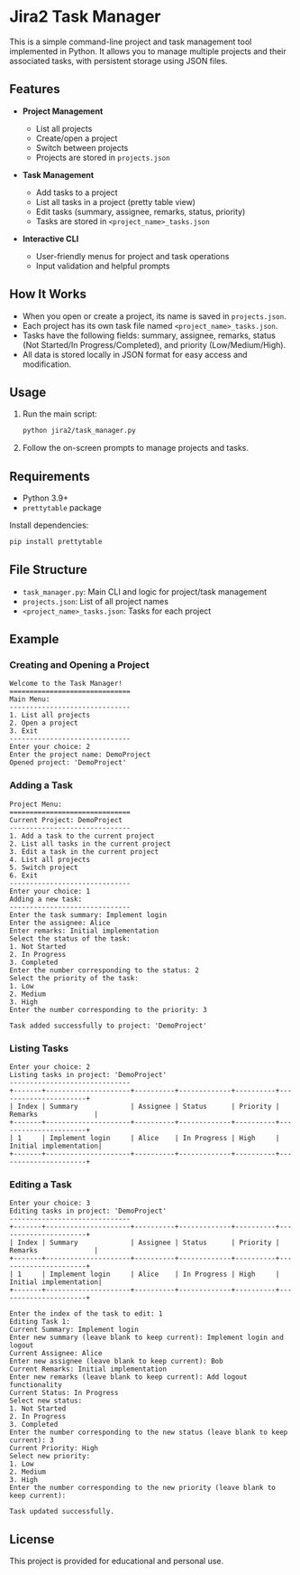 # Jira2 Task Manager

This is a simple command-line project and task management tool implemented in Python. It allows you to manage multiple projects and their associated tasks, with persistent storage using JSON files.

## Features

- **Project Management**
  - List all projects
  - Create/open a project
  - Switch between projects
  - Projects are stored in `projects.json`

- **Task Management**
  - Add tasks to a project
  - List all tasks in a project (pretty table view)
  - Edit tasks (summary, assignee, remarks, status, priority)
  - Tasks are stored in `<project_name>_tasks.json`

- **Interactive CLI**
  - User-friendly menus for project and task operations
  - Input validation and helpful prompts

## How It Works

- When you open or create a project, its name is saved in `projects.json`.
- Each project has its own task file named `<project_name>_tasks.json`.
- Tasks have the following fields: summary, assignee, remarks, status (Not Started/In Progress/Completed), and priority (Low/Medium/High).
- All data is stored locally in JSON format for easy access and modification.

## Usage

1. Run the main script:
   ```bash
   python jira2/task_manager.py
   ```
2. Follow the on-screen prompts to manage projects and tasks.

## Requirements

- Python 3.9+
- `prettytable` package

Install dependencies:
```bash
pip install prettytable
```

## File Structure

- `task_manager.py`: Main CLI and logic for project/task management
- `projects.json`: List of all project names
- `<project_name>_tasks.json`: Tasks for each project

## Example

### Creating and Opening a Project
```
Welcome to the Task Manager!
==============================
Main Menu:
------------------------------
1. List all projects
2. Open a project
3. Exit
------------------------------
Enter your choice: 2
Enter the project name: DemoProject
Opened project: 'DemoProject'
```

### Adding a Task
```
Project Menu:
==============================
Current Project: DemoProject
------------------------------
1. Add a task to the current project
2. List all tasks in the current project
3. Edit a task in the current project
4. List all projects
5. Switch project
6. Exit
------------------------------
Enter your choice: 1
Adding a new task:
------------------------------
Enter the task summary: Implement login
Enter the assignee: Alice
Enter remarks: Initial implementation
Select the status of the task:
1. Not Started
2. In Progress
3. Completed
Enter the number corresponding to the status: 2
Select the priority of the task:
1. Low
2. Medium
3. High
Enter the number corresponding to the priority: 3

Task added successfully to project: 'DemoProject'
```

### Listing Tasks
```
Enter your choice: 2
Listing tasks in project: 'DemoProject'
------------------------------
+-------+---------------------+----------+-------------+----------+----------------------+
| Index | Summary             | Assignee | Status      | Priority | Remarks              |
+-------+---------------------+----------+-------------+----------+----------------------+
| 1     | Implement login     | Alice    | In Progress | High     | Initial implementation|
+-------+---------------------+----------+-------------+----------+----------------------+
```

### Editing a Task
```
Enter your choice: 3
Editing tasks in project: 'DemoProject'
------------------------------
+-------+---------------------+----------+-------------+----------+----------------------+
| Index | Summary             | Assignee | Status      | Priority | Remarks              |
+-------+---------------------+----------+-------------+----------+----------------------+
| 1     | Implement login     | Alice    | In Progress | High     | Initial implementation|
+-------+---------------------+----------+-------------+----------+----------------------+

Enter the index of the task to edit: 1
Editing Task 1:
Current Summary: Implement login
Enter new summary (leave blank to keep current): Implement login and logout
Current Assignee: Alice
Enter new assignee (leave blank to keep current): Bob
Current Remarks: Initial implementation
Enter new remarks (leave blank to keep current): Add logout functionality
Current Status: In Progress
Select new status:
1. Not Started
2. In Progress
3. Completed
Enter the number corresponding to the new status (leave blank to keep current): 3
Current Priority: High
Select new priority:
1. Low
2. Medium
3. High
Enter the number corresponding to the new priority (leave blank to keep current):

Task updated successfully.
```

## License

This project is provided for educational and personal use.
